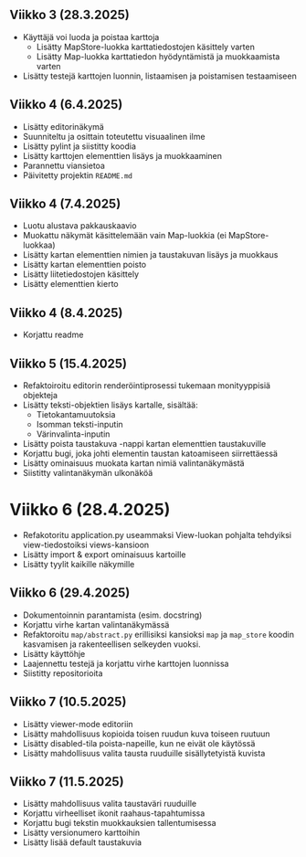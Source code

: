 ## Viikko 3 (28.3.2025)
- Käyttäjä voi luoda ja poistaa karttoja
    - Lisätty MapStore-luokka karttatiedostojen käsittely varten
    - Lisätty Map-luokka karttatiedon hyödyntämistä ja muokkaamista varten
- Lisätty testejä karttojen luonnin, listaamisen ja poistamisen testaamiseen

## Viikko 4 (6.4.2025)
- Lisätty editorinäkymä
- Suunniteltu ja osittain toteutettu visuaalinen ilme
- Lisätty pylint ja siistitty koodia
- Lisätty karttojen elementtien lisäys ja muokkaaminen
- Parannettu viansietoa
- Päivitetty projektin `README.md`

## Viikko 4 (7.4.2025)
- Luotu alustava pakkauskaavio
- Muokattu näkymät käsittelemään vain Map-luokkia (ei MapStore-luokkaa)
- Lisätty kartan elementtien nimien ja taustakuvan lisäys ja muokkaus
- Lisätty kartan elementtien poisto
- Lisätty liitetiedostojen käsittely
- Lisätty elementtien kierto

## Viikko 4 (8.4.2025)
- Korjattu readme

## Viikko 5 (15.4.2025)
- Refaktoiroitu editorin renderöintiprosessi tukemaan monityyppisiä objekteja
- Lisätty teksti-objektien lisäys kartalle, sisältää:
    - Tietokantamuutoksia
    - Isomman teksti-inputin
    - Värinvalinta-inputin
- Lisätty poista taustakuva -nappi kartan elementtien taustakuville
- Korjattu bugi, joka johti elementin taustan katoamiseen siirrettäessä
- Lisätty ominaisuus muokata kartan nimiä valintanäkymästä
- Siistitty valintanäkymän ulkonäköä

# Viikko 6 (28.4.2025)
- Refakotoritu application.py useammaksi View-luokan pohjalta tehdyiksi view-tiedostoiksi views-kansioon
- Lisätty import & export ominaisuus kartoille
- Lisätty tyylit kaikille näkymille

## Viikko 6 (29.4.2025)
- Dokumentoinnin parantamista (esim. docstring)
- Korjattu virhe kartan valintanäkymässä
- Refaktoroitu `map/abstract.py` erillisiksi kansioksi `map` ja `map_store` koodin kasvamisen ja rakenteellisen selkeyden vuoksi.
- Lisätty käyttöhje
- Laajennettu testejä ja korjattu virhe karttojen luonnissa
- Siistitty repositorioita

## Viikko 7 (10.5.2025)
- Lisätty viewer-mode editoriin
- Lisätty mahdollisuus kopioida toisen ruudun kuva toiseen ruutuun
- Lisätty disabled-tila poista-napeille, kun ne eivät ole käytössä
- Lisätty mahdollisuus valita tausta ruuduille sisällytetyistä kuvista

## Viikko 7 (11.5.2025)
- Lisätty mahdollisuus valita taustaväri ruuduille
- Korjattu virheelliset ikonit raahaus-tapahtumissa
- Korjattu bugi tekstin muokkauksien tallentumisessa
- Lisätty versionumero karttoihin
- Lisätty lisää default taustakuvia
